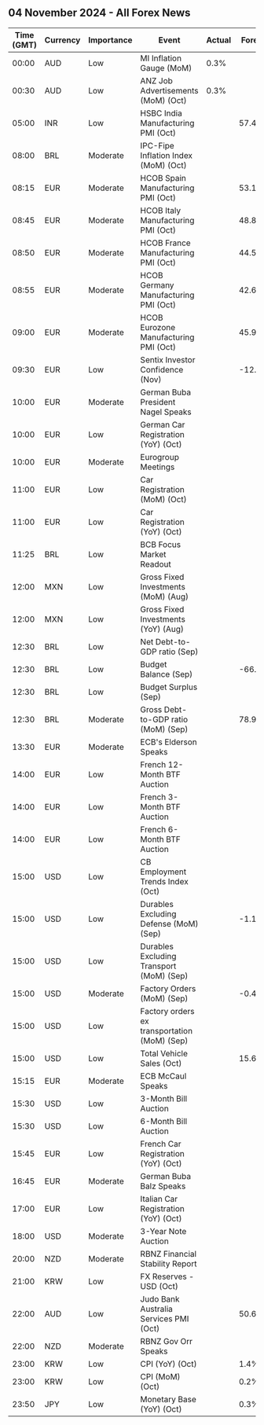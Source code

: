 ## 04 November 2024 - All Forex News

| Time (GMT) | Currency | Importance | Event | Actual | Forecast | Previous |
|------|----------|------------|-------|--------|----------|----------|
| 00:00 | AUD | Low | MI Inflation Gauge (MoM) | 0.3% |  | 0.1% |
| 00:30 | AUD | Low | ANZ Job Advertisements (MoM) (Oct) | 0.3% |  | 2.3% |
| 05:00 | INR | Low | HSBC India Manufacturing PMI (Oct) |  | 57.4 | 56.5 |
| 08:00 | BRL | Moderate | IPC-Fipe Inflation Index (MoM) (Oct) |  |  | 0.18% |
| 08:15 | EUR | Moderate | HCOB Spain Manufacturing PMI (Oct) |  | 53.1 | 53.0 |
| 08:45 | EUR | Moderate | HCOB Italy Manufacturing PMI (Oct) |  | 48.8 | 48.3 |
| 08:50 | EUR | Moderate | HCOB France Manufacturing PMI (Oct) |  | 44.5 | 44.6 |
| 08:55 | EUR | Moderate | HCOB Germany Manufacturing PMI (Oct) |  | 42.6 | 40.6 |
| 09:00 | EUR | Moderate | HCOB Eurozone Manufacturing PMI (Oct) |  | 45.9 | 45.0 |
| 09:30 | EUR | Low | Sentix Investor Confidence (Nov) |  | -12.7 | -13.8 |
| 10:00 | EUR | Moderate | German Buba President Nagel Speaks |  |  |  |
| 10:00 | EUR | Low | German Car Registration (YoY) (Oct) |  |  | -7.0% |
| 10:00 | EUR | Moderate | Eurogroup Meetings |  |  |  |
| 11:00 | EUR | Low | Car Registration (MoM) (Oct) |  |  | 39.80% |
| 11:00 | EUR | Low | Car Registration (YoY) (Oct) |  |  | 6.30% |
| 11:25 | BRL | Low | BCB Focus Market Readout |  |  |  |
| 12:00 | MXN | Low | Gross Fixed Investments (MoM) (Aug) |  |  | 1.80% |
| 12:00 | MXN | Low | Gross Fixed Investments (YoY) (Aug) |  |  | 6.40% |
| 12:30 | BRL | Low | Net Debt-to-GDP ratio (Sep) |  |  | 62.0% |
| 12:30 | BRL | Low | Budget Balance (Sep) |  | -66.800B | -90.381B |
| 12:30 | BRL | Low | Budget Surplus (Sep) |  |  | -21.425B |
| 12:30 | BRL | Moderate | Gross Debt-to-GDP ratio (MoM) (Sep) |  | 78.9% | 78.5% |
| 13:30 | EUR | Moderate | ECB's Elderson Speaks |  |  |  |
| 14:00 | EUR | Low | French 12-Month BTF Auction |  |  | 2.531% |
| 14:00 | EUR | Low | French 3-Month BTF Auction |  |  | 3.055% |
| 14:00 | EUR | Low | French 6-Month BTF Auction |  |  | 2.778% |
| 15:00 | USD | Low | CB Employment Trends Index (Oct) |  |  | 108.48 |
| 15:00 | USD | Low | Durables Excluding Defense (MoM) (Sep) |  | -1.1% | -1.1% |
| 15:00 | USD | Low | Durables Excluding Transport (MoM) (Sep) |  |  | 0.4% |
| 15:00 | USD | Moderate | Factory Orders (MoM) (Sep) |  | -0.4% | -0.2% |
| 15:00 | USD | Low | Factory orders ex transportation (MoM) (Sep) |  |  | -0.1% |
| 15:00 | USD | Low | Total Vehicle Sales (Oct) |  | 15.60M | 15.80M |
| 15:15 | EUR | Moderate | ECB McCaul Speaks |  |  |  |
| 15:30 | USD | Low | 3-Month Bill Auction |  |  | 4.490% |
| 15:30 | USD | Low | 6-Month Bill Auction |  |  | 4.325% |
| 15:45 | EUR | Low | French Car Registration (YoY) (Oct) |  |  | -11.1% |
| 16:45 | EUR | Moderate | German Buba Balz Speaks |  |  |  |
| 17:00 | EUR | Low | Italian Car Registration (YoY) (Oct) |  |  | -10.7% |
| 18:00 | USD | Moderate | 3-Year Note Auction |  |  | 3.878% |
| 20:00 | NZD | Moderate | RBNZ Financial Stability Report |  |  |  |
| 21:00 | KRW | Low | FX Reserves - USD (Oct) |  |  | 419.97B |
| 22:00 | AUD | Low | Judo Bank Australia Services PMI (Oct) |  | 50.6 | 50.5 |
| 22:00 | NZD | Moderate | RBNZ Gov Orr Speaks |  |  |  |
| 23:00 | KRW | Low | CPI (YoY) (Oct) |  | 1.4% | 1.6% |
| 23:00 | KRW | Low | CPI (MoM) (Oct) |  | 0.2% | 0.1% |
| 23:50 | JPY | Low | Monetary Base (YoY) (Oct) |  | 0.3% | 0.1% |
